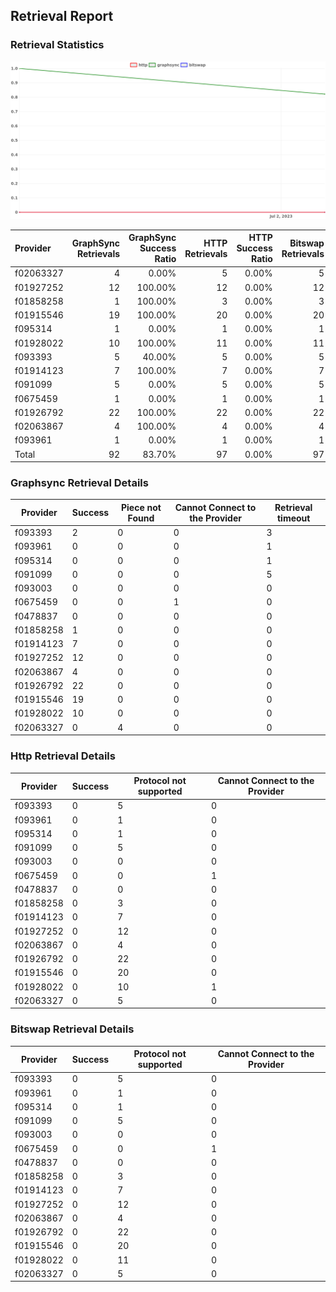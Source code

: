 ## Retrieval Report
### Retrieval Statistics
<img src="https://raw.githubusercontent.com/data-preservation-programs/filplus-checker-assets/main/filecoin-project/filecoin-plus-large-datasets/issues/1017/1688663933071.png"/>

| Provider  | GraphSync Retrievals | GraphSync Success Ratio | HTTP Retrievals | HTTP Success Ratio | Bitswap Retrievals | Bitswap Success Ratio |
| :-------- | -------------------: | ----------------------: | --------------: | -----------------: | -----------------: | --------------------: |
| f02063327 |                    4 |                   0.00% |               5 |              0.00% |                  5 |                 0.00% |
| f01927252 |                   12 |                 100.00% |              12 |              0.00% |                 12 |                 0.00% |
| f01858258 |                    1 |                 100.00% |               3 |              0.00% |                  3 |                 0.00% |
| f01915546 |                   19 |                 100.00% |              20 |              0.00% |                 20 |                 0.00% |
| f095314   |                    1 |                   0.00% |               1 |              0.00% |                  1 |                 0.00% |
| f01928022 |                   10 |                 100.00% |              11 |              0.00% |                 11 |                 0.00% |
| f093393   |                    5 |                  40.00% |               5 |              0.00% |                  5 |                 0.00% |
| f01914123 |                    7 |                 100.00% |               7 |              0.00% |                  7 |                 0.00% |
| f091099   |                    5 |                   0.00% |               5 |              0.00% |                  5 |                 0.00% |
| f0675459  |                    1 |                   0.00% |               1 |              0.00% |                  1 |                 0.00% |
| f01926792 |                   22 |                 100.00% |              22 |              0.00% |                 22 |                 0.00% |
| f02063867 |                    4 |                 100.00% |               4 |              0.00% |                  4 |                 0.00% |
| f093961   |                    1 |                   0.00% |               1 |              0.00% |                  1 |                 0.00% |
| Total     |                   92 |                  83.70% |              97 |              0.00% |                 97 |                 0.00% |

### Graphsync Retrieval Details
| Provider  | Success | Piece not Found | Cannot Connect to the Provider | Retrieval timeout |
| --------- | ------- | --------------- | ------------------------------ | ----------------- |
| f093393   | 2       | 0               | 0                              | 3                 |
| f093961   | 0       | 0               | 0                              | 1                 |
| f095314   | 0       | 0               | 0                              | 1                 |
| f091099   | 0       | 0               | 0                              | 5                 |
| f093003   | 0       | 0               | 0                              | 0                 |
| f0675459  | 0       | 0               | 1                              | 0                 |
| f0478837  | 0       | 0               | 0                              | 0                 |
| f01858258 | 1       | 0               | 0                              | 0                 |
| f01914123 | 7       | 0               | 0                              | 0                 |
| f01927252 | 12      | 0               | 0                              | 0                 |
| f02063867 | 4       | 0               | 0                              | 0                 |
| f01926792 | 22      | 0               | 0                              | 0                 |
| f01915546 | 19      | 0               | 0                              | 0                 |
| f01928022 | 10      | 0               | 0                              | 0                 |
| f02063327 | 0       | 4               | 0                              | 0                 |

### Http Retrieval Details
| Provider  | Success | Protocol not supported | Cannot Connect to the Provider |
| --------- | ------- | ---------------------- | ------------------------------ |
| f093393   | 0       | 5                      | 0                              |
| f093961   | 0       | 1                      | 0                              |
| f095314   | 0       | 1                      | 0                              |
| f091099   | 0       | 5                      | 0                              |
| f093003   | 0       | 0                      | 0                              |
| f0675459  | 0       | 0                      | 1                              |
| f0478837  | 0       | 0                      | 0                              |
| f01858258 | 0       | 3                      | 0                              |
| f01914123 | 0       | 7                      | 0                              |
| f01927252 | 0       | 12                     | 0                              |
| f02063867 | 0       | 4                      | 0                              |
| f01926792 | 0       | 22                     | 0                              |
| f01915546 | 0       | 20                     | 0                              |
| f01928022 | 0       | 10                     | 1                              |
| f02063327 | 0       | 5                      | 0                              |

### Bitswap Retrieval Details
| Provider  | Success | Protocol not supported | Cannot Connect to the Provider |
| --------- | ------- | ---------------------- | ------------------------------ |
| f093393   | 0       | 5                      | 0                              |
| f093961   | 0       | 1                      | 0                              |
| f095314   | 0       | 1                      | 0                              |
| f091099   | 0       | 5                      | 0                              |
| f093003   | 0       | 0                      | 0                              |
| f0675459  | 0       | 0                      | 1                              |
| f0478837  | 0       | 0                      | 0                              |
| f01858258 | 0       | 3                      | 0                              |
| f01914123 | 0       | 7                      | 0                              |
| f01927252 | 0       | 12                     | 0                              |
| f02063867 | 0       | 4                      | 0                              |
| f01926792 | 0       | 22                     | 0                              |
| f01915546 | 0       | 20                     | 0                              |
| f01928022 | 0       | 11                     | 0                              |
| f02063327 | 0       | 5                      | 0                              |
